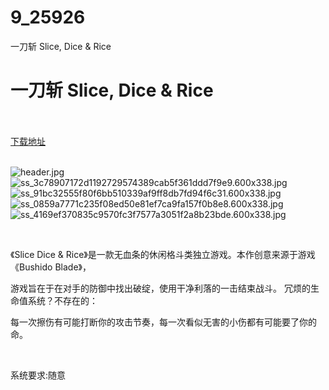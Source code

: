 # 9_25926
一刀斩 Slice, Dice &amp; Rice
# 一刀斩 Slice, Dice & Rice
 <br/></br>
[下载地址](https://www.switch520.cc/article/25926 "下载地址")
<br/></br>

<p><img title="header.jpg" src="https://www.switch520.cc/muke_img/2021_12_27_79e64c324fed4.jpg" alt="header.jpg"><br>
<img title="ss_3c78907172d1192729574389cab5f361ddd7f9e9.600x338.jpg" src="https://www.switch520.cc/muke_img/2021_12_27_5279ec023aba9.jpg" alt="ss_3c78907172d1192729574389cab5f361ddd7f9e9.600x338.jpg"><br>
<img title="ss_91bc32555f80f6bb510339af9ff8db7fd94f6c31.600x338.jpg" src="https://www.switch520.cc/muke_img/2021_12_27_b9427b0b94fde.jpg" alt="ss_91bc32555f80f6bb510339af9ff8db7fd94f6c31.600x338.jpg"><br>
<img title="ss_0859a7771c235f08ed50e81ef7ca9fa157f0b8e8.600x338.jpg" src="https://www.switch520.cc/muke_img/2021_12_27_1e4eee56e2fc0.jpg" alt="ss_0859a7771c235f08ed50e81ef7ca9fa157f0b8e8.600x338.jpg"><br>
<img title="ss_4169ef370835c9570fc3f7577a3051f2a8b23bde.600x338.jpg" src="https://www.switch520.cc/muke_img/2021_12_27_196a2eca24f00.jpg" alt="ss_4169ef370835c9570fc3f7577a3051f2a8b23bde.600x338.jpg"></p>
<p>&nbsp;</p>
<p>《Slice Dice &amp; Rice》是一款无血条的休闲格斗类独立游戏。本作创意来源于游戏《Bushido Blade》，</p>
<p>游戏旨在于在对手的防御中找出破绽，使用干净利落的一击结束战斗。 冗烦的生命值系统？不存在的：</p>
<p>每一次擦伤有可能打断你的攻击节奏，每一次看似无害的小伤都有可能要了你的命。</p>
<p>&nbsp;</p>
<p>系统要求:随意</p>



<p>&nbsp;</p>
